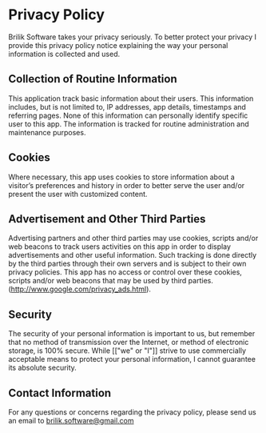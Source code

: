 # Privacy Policy

Brilik Software takes your privacy seriously. To better protect your privacy I provide this privacy policy notice explaining the way your personal information is collected and used.


## Collection of Routine Information

This application track basic information about their users. This information includes, but is not limited to, IP addresses, app details, timestamps and referring pages. None of this information can personally identify specific user to this app. The information is tracked for routine administration and maintenance purposes.


## Cookies

Where necessary, this app uses cookies to store information about a visitor’s preferences and history in order to better serve the user and/or present the user with customized content.


## Advertisement and Other Third Parties

Advertising partners and other third parties may use cookies, scripts and/or web beacons to track users activities on this app in order to display advertisements and other useful information. Such tracking is done directly by the third parties through their own servers and is subject to their own privacy policies. This app has no access or control over these cookies, scripts and/or web beacons that may be used by third parties. (http://www.google.com/privacy_ads.html).


## Security

The security of your personal information is important to us, but remember that no method of transmission over the Internet, or method of electronic storage, is 100% secure. While [["we" or "I"]] strive to use commercially acceptable means to protect your personal information, I cannot guarantee its absolute security.


## Contact Information

For any questions or concerns regarding the privacy policy, please send us an email to brilik.software@gmail.com
